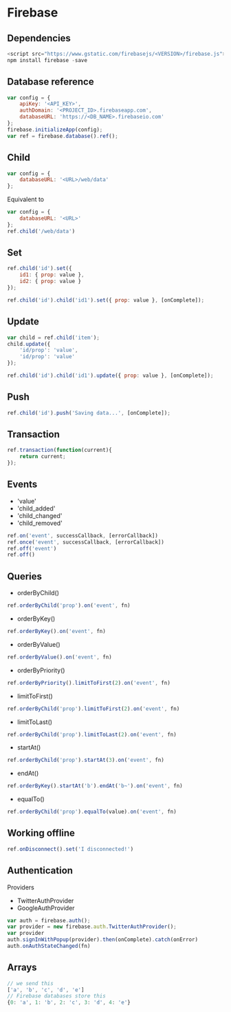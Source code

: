 # Firebase

## Dependencies
```javascript
<script src="https://www.gstatic.com/firebasejs/<VERSION>/firebase.js"></script>
npm install firebase -save
```
## Database reference
```javascript
var config = {
    apiKey: '<API_KEY>',
    authDomain: '<PROJECT_ID>.firebaseapp.com',
    databaseURL: 'https://<DB_NAME>.firebaseio.com'
};
firebase.initializeApp(config);
var ref = firebase.database().ref();
```
## Child
```javascript
var config = {
    databaseURL: '<URL>/web/data'
};
```
Equivalent to
```javascript
var config = {
    databaseURL: '<URL>'
};
ref.child('/web/data')
```
## Set
```javascript
ref.child('id').set({
    id1: { prop: value },
    id2: { prop: value }
});
```
```javascript
ref.child('id').child('id1').set({ prop: value }, [onComplete]);
```
## Update
```javascript
var child = ref.child('item');
child.update({
    'id/prop': 'value',
    'id/prop': 'value'
});
```
```javascript
ref.child('id').child('id1').update({ prop: value }, [onComplete]);
```
## Push
```javascript
ref.child('id').push('Saving data...', [onComplete]);
```
## Transaction
```javascript
ref.transaction(function(current){
    return current;
});
```
## Events
- 'value'
- 'child_added'
- 'child_changed'
- 'child_removed'
```javascript
ref.on('event', successCallback, [errorCallback])
ref.once('event', successCallback, [errorCallback])
ref.off('event')
ref.off()
```
## Queries
- orderByChild()
```javascript
ref.orderByChild('prop').on('event', fn)
```
- orderByKey()
```javascript
ref.orderByKey().on('event', fn)
```
- orderByValue()
```javascript
ref.orderByValue().on('event', fn)
```
- orderByPriority()
```javascript
ref.orderByPriority().limitToFirst(2).on('event', fn)
```
- limitToFirst()
```javascript
ref.orderByChild('prop').limitToFirst(2).on('event', fn)
```
- limitToLast()
```javascript
ref.orderByChild('prop').limitToLast(2).on('event', fn)
```
- startAt()
```javascript
ref.orderByChild('prop').startAt(3).on('event', fn)
```
- endAt()
```javascript
ref.orderByKey().startAt('b').endAt('b~').on('event', fn)
```
- equalTo()
```javascript
ref.orderByChild('prop').equalTo(value).on('event', fn)
```
## Working offline
```javascript
ref.onDisconnect().set('I disconnected!')
```
## Authentication
Providers
- TwitterAuthProvider
- GoogleAuthProvider
```javascript
var auth = firebase.auth();
var provider = new firebase.auth.TwitterAuthProvider();
var provider
auth.signInWithPopup(provider).then(onComplete).catch(onError)
auth.onAuthStateChanged(fn)
```
## Arrays
```javascript
// we send this
['a', 'b', 'c', 'd', 'e']
// Firebase databases store this
{0: 'a', 1: 'b', 2: 'c', 3: 'd', 4: 'e'}
```
